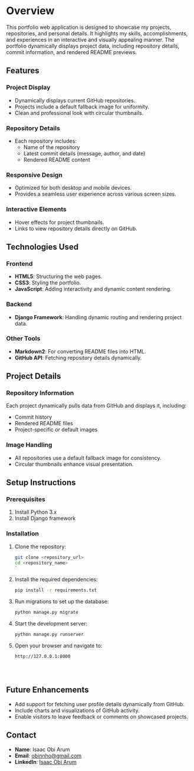 # Overview
This portfolio web application is designed to showcase my projects, repositories, and personal details. It highlights my skills, accomplishments, and experiences in an interactive and visually appealing manner. The portfolio dynamically displays project data, including repository details, commit information, and rendered README previews.



## Features

### Project Display
- Dynamically displays current GitHub repositories.
- Projects include a default fallback image for uniformity.
- Clean and professional look with circular thumbnails.

### Repository Details
- Each repository includes:
  - Name of the repository
  - Latest commit details (message, author, and date)
  - Rendered README content

### Responsive Design
- Optimized for both desktop and mobile devices.
- Provides a seamless user experience across various screen sizes.

### Interactive Elements
- Hover effects for project thumbnails.
- Links to view repository details directly on GitHub.



## Technologies Used

### Frontend
- **HTML5**: Structuring the web pages.
- **CSS3**: Styling the portfolio.
- **JavaScript**: Adding interactivity and dynamic content rendering.

### Backend
- **Django Framework**: Handling dynamic routing and rendering project data.

### Other Tools
- **Markdown2**: For converting README files into HTML.
- **GitHub API**: Fetching repository details dynamically.



## Project Details

### Repository Information
Each project dynamically pulls data from GitHub and displays it, including:
- Commit history
- Rendered README files
- Project-specific or default images

### Image Handling
- All repositories use a default fallback image for consistency.
- Circular thumbnails enhance visual presentation.



## Setup Instructions

### Prerequisites
1. Install Python 3.x
2. Install Django framework

### Installation

1. Clone the repository:
   ```bash
   git clone <repository_url>
   cd <repository_name>
   `

2. Install the required dependencies:
   ```bash
   pip install -r requirements.txt
   

3. Run migrations to set up the database:
   ```bash
   python manage.py migrate
   ```

4. Start the development server:
   ```bash
   python manage.py runserver
   

5. Open your browser and navigate to:
   ```
   http://127.0.0.1:8000
   



## Future Enhancements
- Add support for fetching user profile details dynamically from GitHub.
- Include charts and visualizations of GitHub activity.
- Enable visitors to leave feedback or comments on showcased projects.



## Contact
- **Name**: Isaac Obi Arum
- **Email**: [obinnho@gmail.com](mailto:arumi21@students.ecu.ecu)
- **LinkedIn**: [Isaac Obi Arum](https://linkedin.com/in/isaac-arum)




